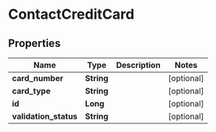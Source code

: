 
# ContactCreditCard

## Properties
Name | Type | Description | Notes
------------ | ------------- | ------------- | -------------
**card_number** | **String** |  |  [optional]
**card_type** | **String** |  |  [optional]
**id** | **Long** |  |  [optional]
**validation_status** | **String** |  |  [optional]



